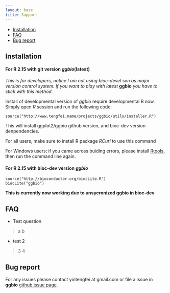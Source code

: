 ```yaml
---
layout: base
title: Support
---
```

- [Installation](#install)
- [FAQ](#FAQ)
- [Bug report](#bug)

## Installation <a id = "install"></a>

#### For R 2.15 with git version *ggbio*(latest)
_This is for developers, notice I am not using bioc-devel svn as major version control system. If you want to play with latest_ **ggbio** _you have to stick with this method._

Install of developmental version of *ggbio* require developmental R now. 
Simply open *R* session and run the following code:

    source("http://www.tengfei.name/projects/ggbio/utils/installer.R")
    
This will install ggplot2/ggbio github version, and bioc-dev version 
denpendencies.

For all users, make sure to install R package *RCurl* to use this command

For Windows users: if you came across buiding errors, please 
install [Rtools](http://cran.r-project.org/bin/windows/Rtools/), then run the
command line again.

#### For R 2.15 with bioc-dev version *ggbio*

    source("http://bioconductor.org/biocLite.R")
    biocLite("ggbio")

__This is currently now working due to unsycronized ggbio in bioc-dev__

## FAQ<a id = "FAQ"></a>
- Test question

> a
> b
 
- test 2

>3
>4

## Bug report<a id = "bug"></a>
For any issues please contact yintengfei at gmail.com or file a issue in
**ggbio** [github issue page](https://github.com/tengfei/ggbio/issues).

